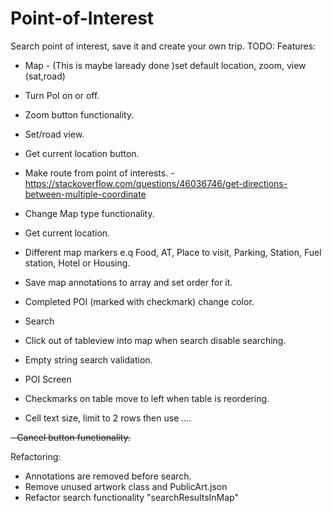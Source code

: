 # Point-of-Interest
Search point of interest, save it and create your own trip. 
TODO:
Features:
- Map - (This is maybe laready done )set default location, zoom, view (sat,road)
- Turn PoI on or off.
- Zoom button functionality.
- Set/road view.
- Get current location button.
- Make route from point of interests. - https://stackoverflow.com/questions/46036746/get-directions-between-multiple-coordinate
- Change Map type functionality.
- Get current location.
- Different map markers e.q Food, AT, Place to visit, Parking, Station, Fuel station, Hotel or Housing.
- Save map annotations to array and set order for it.
- Completed POI (marked with checkmark) change color.

- Search
- Click out of tableview into map when search disable searching.
- Empty string search validation.


- POI Screen
- Checkmarks on table move to left when table is reordering.
- Cell text size, limit to 2 rows then use ....


~~- Cancel button functionality.~~

Refactoring:
- Annotations are removed before search.
- Remove unused artwork class and PublicArt.json
- Refactor search functionality "searchResultsInMap"
